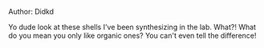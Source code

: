 Author: Didkd

Yo dude look at these shells I've been synthesizing in the lab. What?! What do you mean you only like organic ones? You can't even tell the difference!
